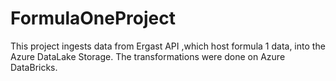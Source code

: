 # FormulaOneProject
This project ingests data from Ergast API ,which host formula 1 data, into the Azure DataLake Storage. The transformations were done on Azure DataBricks.
